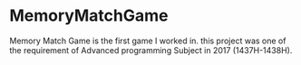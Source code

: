# MemoryMatchGame
Memory Match Game is the first game I worked in. this project was one of the requirement of Advanced programming Subject in 2017 (1437H-1438H).
